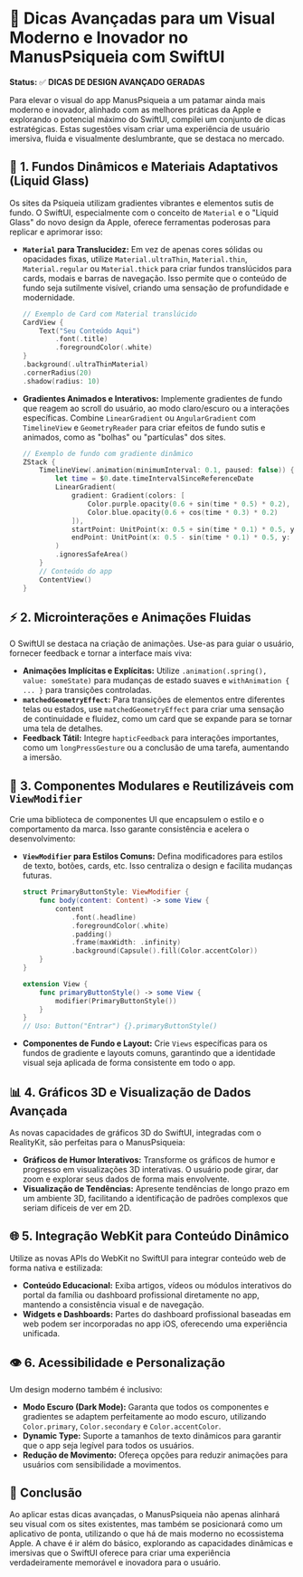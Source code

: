 # 🎨 Dicas Avançadas para um Visual Moderno e Inovador no ManusPsiqueia com SwiftUI

**Status:** ✅ **DICAS DE DESIGN AVANÇADO GERADAS**

Para elevar o visual do app ManusPsiqueia a um patamar ainda mais moderno e inovador, alinhado com as melhores práticas da Apple e explorando o potencial máximo do SwiftUI, compilei um conjunto de dicas estratégicas. Estas sugestões visam criar uma experiência de usuário imersiva, fluida e visualmente deslumbrante, que se destaca no mercado.

## 🚀 **1. Fundos Dinâmicos e Materiais Adaptativos (Liquid Glass)**

Os sites da Psiqueia utilizam gradientes vibrantes e elementos sutis de fundo. O SwiftUI, especialmente com o conceito de `Material` e o "Liquid Glass" do novo design da Apple, oferece ferramentas poderosas para replicar e aprimorar isso:

-   **`Material` para Translucidez:** Em vez de apenas cores sólidas ou opacidades fixas, utilize `Material.ultraThin`, `Material.thin`, `Material.regular` ou `Material.thick` para criar fundos translúcidos para cards, modais e barras de navegação. Isso permite que o conteúdo de fundo seja sutilmente visível, criando uma sensação de profundidade e modernidade.

    ```swift
    // Exemplo de Card com Material translúcido
    CardView {
        Text("Seu Conteúdo Aqui")
            .font(.title)
            .foregroundColor(.white)
    }
    .background(.ultraThinMaterial)
    .cornerRadius(20)
    .shadow(radius: 10)
    ```

-   **Gradientes Animados e Interativos:** Implemente gradientes de fundo que reagem ao scroll do usuário, ao modo claro/escuro ou a interações específicas. Combine `LinearGradient` ou `AngularGradient` com `TimelineView` e `GeometryReader` para criar efeitos de fundo sutis e animados, como as "bolhas" ou "partículas" dos sites.

    ```swift
    // Exemplo de fundo com gradiente dinâmico
    ZStack {
        TimelineView(.animation(minimumInterval: 0.1, paused: false)) {
            let time = $0.date.timeIntervalSinceReferenceDate
            LinearGradient(
                gradient: Gradient(colors: [
                    Color.purple.opacity(0.6 + sin(time * 0.5) * 0.2),
                    Color.blue.opacity(0.6 + cos(time * 0.3) * 0.2)
                ]),
                startPoint: UnitPoint(x: 0.5 + sin(time * 0.1) * 0.5, y: 0.5 + cos(time * 0.1) * 0.5),
                endPoint: UnitPoint(x: 0.5 - sin(time * 0.1) * 0.5, y: 0.5 - cos(time * 0.1) * 0.5)
            )
            .ignoresSafeArea()
        }
        // Conteúdo do app
        ContentView()
    }
    ```

## ⚡ **2. Microinterações e Animações Fluidas**

O SwiftUI se destaca na criação de animações. Use-as para guiar o usuário, fornecer feedback e tornar a interface mais viva:

-   **Animações Implícitas e Explícitas:** Utilize `.animation(.spring(), value: someState)` para mudanças de estado suaves e `withAnimation { ... }` para transições controladas.
-   **`matchedGeometryEffect`:** Para transições de elementos entre diferentes telas ou estados, use `matchedGeometryEffect` para criar uma sensação de continuidade e fluidez, como um card que se expande para se tornar uma tela de detalhes.
-   **Feedback Tátil:** Integre `hapticFeedback` para interações importantes, como um `longPressGesture` ou a conclusão de uma tarefa, aumentando a imersão.

## 🧩 **3. Componentes Modulares e Reutilizáveis com `ViewModifier`**

Crie uma biblioteca de componentes UI que encapsulem o estilo e o comportamento da marca. Isso garante consistência e acelera o desenvolvimento:

-   **`ViewModifier` para Estilos Comuns:** Defina modificadores para estilos de texto, botões, cards, etc. Isso centraliza o design e facilita mudanças futuras.

    ```swift
    struct PrimaryButtonStyle: ViewModifier {
        func body(content: Content) -> some View {
            content
                .font(.headline)
                .foregroundColor(.white)
                .padding()
                .frame(maxWidth: .infinity)
                .background(Capsule().fill(Color.accentColor))
        }
    }

    extension View {
        func primaryButtonStyle() -> some View {
            modifier(PrimaryButtonStyle())
        }
    }
    // Uso: Button("Entrar") {}.primaryButtonStyle()
    ```

-   **Componentes de Fundo e Layout:** Crie `Views` específicas para os fundos de gradiente e layouts comuns, garantindo que a identidade visual seja aplicada de forma consistente em todo o app.

## 📊 **4. Gráficos 3D e Visualização de Dados Avançada**

As novas capacidades de gráficos 3D do SwiftUI, integradas com o RealityKit, são perfeitas para o ManusPsiqueia:

-   **Gráficos de Humor Interativos:** Transforme os gráficos de humor e progresso em visualizações 3D interativas. O usuário pode girar, dar zoom e explorar seus dados de forma mais envolvente.
-   **Visualização de Tendências:** Apresente tendências de longo prazo em um ambiente 3D, facilitando a identificação de padrões complexos que seriam difíceis de ver em 2D.

## 🌐 **5. Integração WebKit para Conteúdo Dinâmico**

Utilize as novas APIs do WebKit no SwiftUI para integrar conteúdo web de forma nativa e estilizada:

-   **Conteúdo Educacional:** Exiba artigos, vídeos ou módulos interativos do portal da família ou dashboard profissional diretamente no app, mantendo a consistência visual e de navegação.
-   **Widgets e Dashboards:** Partes do dashboard profissional baseadas em web podem ser incorporadas no app iOS, oferecendo uma experiência unificada.

## 👁️ **6. Acessibilidade e Personalização**

Um design moderno também é inclusivo:

-   **Modo Escuro (Dark Mode):** Garanta que todos os componentes e gradientes se adaptem perfeitamente ao modo escuro, utilizando `Color.primary`, `Color.secondary` e `Color.accentColor`.
-   **Dynamic Type:** Suporte a tamanhos de texto dinâmicos para garantir que o app seja legível para todos os usuários.
-   **Redução de Movimento:** Ofereça opções para reduzir animações para usuários com sensibilidade a movimentos.

## 🎯 **Conclusão**

Ao aplicar estas dicas avançadas, o ManusPsiqueia não apenas alinhará seu visual com os sites existentes, mas também se posicionará como um aplicativo de ponta, utilizando o que há de mais moderno no ecossistema Apple. A chave é ir além do básico, explorando as capacidades dinâmicas e imersivas que o SwiftUI oferece para criar uma experiência verdadeiramente memorável e inovadora para o usuário.
